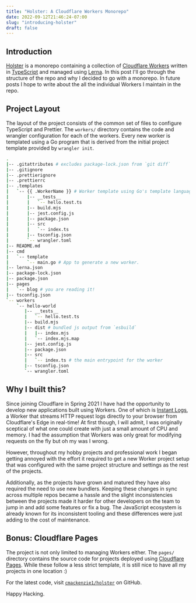 ```yaml
---
title: "Holster: A Cloudflare Workers Monorepo"
date: 2022-09-12T21:46:24-07:00
slug: "introducing-holster"
draft: false
---
```


## Introduction

[Holster](https://github.com/cmackenzie1/holster) is a monorepo containing a collection
of [Cloudflare Workers](https://workers.dev) written in [TypeScript](https://www.typescriptlang.org/) and managed
using [Lerna](https://lerna.js.org/). In this post I'll go through the structure of the repo and why I decided to go
with a monorepo. In future posts I hope to write about the all the individual Workers I maintain in the repo.

## Project Layout

The layout of the project consists of the common set of files to configure TypeScript and Prettier. The `workers/`
directory contains the code and wrangler configuration for each of the workers.
Every new worker is templated using a Go program that is derived from the initial project template provided
by `wrangler init`.

```bash
.
|-- .gitattributes # excludes package-lock.json from `git diff`
|-- .gitignore
|-- .prettierignore
|-- .prettierrc
|-- .templates
|   `-- {{ .WorkerName }} # Worker template using Go's template language
|       |-- __tests__
|       |   `-- hello.test.ts
|       |-- build.mjs
|       |-- jest.config.js
|       |-- package.json
|       |-- src
|       |   `-- index.ts 
|       |-- tsconfig.json
|       `-- wrangler.toml
|-- README.md
|-- cmd
|   `-- template
|       `-- main.go # App to generate a new worker.
|-- lerna.json
|-- package-lock.json
|-- package.json
|-- pages
|   `-- blog # you are reading it!
|-- tsconfig.json
`-- workers
    `-- hello-world
       |-- __tests__
       |   `-- hello.test.ts
       |-- build.mjs
       |-- dist # bundled js output from `esbuild`
       |   |-- index.mjs
       |   `-- index.mjs.map
       |-- jest.config.js
       |-- package.json
       |-- src
       |   `-- index.ts # the main entrypoint for the worker
       |-- tsconfig.json
       `-- wrangler.toml
```

## Why I built this?

Since joining Cloudflare in Spring 2021 I have had the opportunity to develop new applications built using Workers. One
of
which is [Instant Logs](https://blog.cloudflare.com/how-we-built-instant-logs/), a Worker that streams HTTP request logs
directly to your browser from Cloudflare's Edge in real-time! At first though, I will admit, I was originally sceptical
of
what one could create with just a small amount of CPU and memory. I had the assumption that Workers was only great for
modifying requests on the fly but oh my was I wrong.

However, throughout my hobby projects and professional work I began getting annoyed with the effort it required to get a
new Worker project setup that was configured with the same project structure and settings as the rest of the projects.

Additionally, as the projects have grown and matured they have also required the need to use new bundlers. Keeping these
changes in sync across multiple repos became a hassle and the slight inconsistencies between the projects made it harder
for other developers on the team to jump in and add some features or fix a bug. The JavaScript ecosystem is already
known for its inconsistent tooling and these differences were just adding to the cost of maintenance.

## Bonus: Cloudflare Pages

The project is not only limited to managing Workers either. The `pages/` directory contains the source code for projects
deployed using [Cloudflare Pages](https://pages.dev). While these follow a less strict template, it is still nice to
have all my projects in one location :)

For the latest code, visit [`cmackenzie1/holster`](https://github.com/cmackenzie1/holster) on GitHub.

Happy Hacking.
